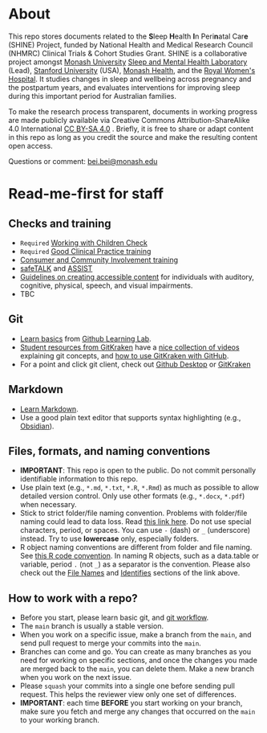 # About
This repo stores documents related to the **S**leep **H**ealth **I**n Peri**n**atal Car**e** (SHINE) Project, funded by National Health and Medical Research Council (NHMRC) Clinical Trials & Cohort Studies Grant. SHINE is a collaborative project amongst [Monash University](https://www.monash.edu/) [Sleep and Mental Health Laboratory](https://www.monash.edu/turner-institute/bei-bei-lab) (Lead), [Stanford University](https://med.stanford.edu/insomnia.html) (USA), [Monash Health](https://monashwomens.org), and the [Royal Women's Hospital](https://thewomens.org.au). It studies changes in sleep and wellbeing across pregnancy and the postpartum years, and evaluates interventions for improving sleep during this important period for Australian families.

To make the research process transparent, documents in working progress are made publicly available via Creative Commons Attribution-ShareAlike 4.0 International [CC BY-SA 4.0](https://creativecommons.org/licenses/by-sa/4.0/) . Briefly, it is free to share or adapt content in this repo as long as you credit the source and make the resulting content open access.

Questions or comment: bei.bei@monash.edu

# Read-me-first for staff
## Checks and training
- `Required` [Working with Children Check](https://www.workingwithchildren.vic.gov.au)
- `Required` [Good Clinical Practice training](https://www.sbm.org/training/good-clinical-practice-for-social-and-behavioral-research-elearning-course)
- [Consumer and Community Involvement training](https://monashpartners.org.au/education-training-and-events/cci/)
- [safeTALK](https://www.monash.edu/students/support/health/mental-health/programs/safetalk-suicide-awareness) and [ASSIST](https://www.livingworks.com.au/programs/asist/)
- [Guidelines on creating accessible content](https://www.vic.gov.au/make-content-accessible) for individuals with auditory, cognitive, physical, speech, and visual impairments.
- TBC

## Git
- [Learn basics](https://lab.github.com/githubtraining/introduction-to-github) from [Github Learning Lab](https://lab.github.com/). 
- [Student resources from GitKraken](https://www.gitkraken.com/resources/student-resources) have a [nice collection of videos](https://www.gitkraken.com/learn/git/tutorials) explaining git concepts, and [how to use GitKraken with GitHub](https://www.gitkraken.com/integrations/github).
- For a point and click git client, check out [Github Desktop](https://help.github.com/en/desktop/getting-started-with-github-desktop) or [GitKraken](https://www.gitkraken.com)

## Markdown
- [Learn Markdown](https://github.com/adam-p/markdown-here/wiki/Markdown-Cheatsheet).
- Use a good plain text editor that supports syntax highlighting (e.g., [Obsidian](https://obsidian.md)). 

## Files, formats, and naming conventions
- **IMPORTANT**: This repo is open to the public. Do not commit personally identifiable information to this repo.
- Use plain text (e.g., `*.md`, `*.txt`, `*.R`, `*.Rmd`) as much as possible to allow detailed version control. Only use other formats (e.g., `*.docx`, `*.pdf`) when necessary.
- Stick to strict folder/file naming convention. Problems with folder/file naming could lead to data loss.  Read [this link here](https://developers.google.com/style/filenames). Do not use special characters, period, or spaces. You can use `-` (dash) or `_` (underscore) instead. Try to use **lowercase** only, especially folders.
- R object naming conventions are different from folder and file naming. See [this R code convention](https://google.github.io/styleguide/Rguide.xml). In naming R objects, such as a data.table or variable, period `.` (not `_`) as a separator is the convention. Please also check out the [File Names](https://google.github.io/styleguide/Rguide.xml#filenames) and [Identifies](https://google.github.io/styleguide/Rguide.xml#identifiers) sections of the link above.

## How to work with a repo?
- Before you start, please learn basic git, and [git workflow](https://guides.github.com/introduction/flow/).
- The `main` branch is usually a stable version. 
- When you work on a specific issue, make a branch from the `main`, and send pull request to merge your commits into the `main`.
- Branches can come and go. You can create as many branches as you need for working on specific sections, and once the changes you made are merged back to the `main`, you can delete them. Make a new branch when you work on the next issue.
- Please `squash` your commits into a single one before sending pull request. This helps the reviewer view only one set of differences.
- **IMPORTANT**: each time **BEFORE** you start working on your branch, make sure you fetch and merge any changes that occurred on the `main` to your working branch.
